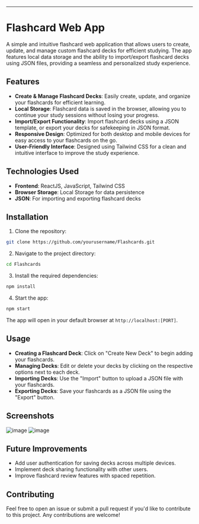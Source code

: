 ---

# Flashcard Web App

A simple and intuitive flashcard web application that allows users to create, update, and manage custom flashcard decks for efficient studying. The app features local data storage and the ability to import/export flashcard decks using JSON files, providing a seamless and personalized study experience.

## Features

- **Create & Manage Flashcard Decks**: Easily create, update, and organize your flashcards for efficient learning.
- **Local Storage**: Flashcard data is saved in the browser, allowing you to continue your study sessions without losing your progress.
- **Import/Export Functionality**: Import flashcard decks using a JSON template, or export your decks for safekeeping in JSON format.
- **Responsive Design**: Optimized for both desktop and mobile devices for easy access to your flashcards on the go.
- **User-Friendly Interface**: Designed using Tailwind CSS for a clean and intuitive interface to improve the study experience.

## Technologies Used

- **Frontend**: ReactJS, JavaScript, Tailwind CSS
- **Browser Storage**: Local Storage for data persistence
- **JSON**: For importing and exporting flashcard decks

## Installation

1. Clone the repository:

```bash
git clone https://github.com/yourusername/Flashcards.git
```

2. Navigate to the project directory:

```bash
cd Flashcards
```

3. Install the required dependencies:

```bash
npm install
```

4. Start the app:

```bash
npm start
```

The app will open in your default browser at `http://localhost:[PORT]`.

## Usage

- **Creating a Flashcard Deck**: Click on "Create New Deck" to begin adding your flashcards.
- **Managing Decks**: Edit or delete your decks by clicking on the respective options next to each deck.
- **Importing Decks**: Use the "Import" button to upload a JSON file with your flashcards.
- **Exporting Decks**: Save your flashcards as a JSON file using the "Export" button.

## Screenshots

![image](https://github.com/user-attachments/assets/42455228-b004-4b0a-8743-cdb243ea0993)
![image](https://github.com/user-attachments/assets/1bb2fd98-c4c6-4205-82d8-e2ccf661841c)


## Future Improvements

- Add user authentication for saving decks across multiple devices.
- Implement deck sharing functionality with other users.
- Improve flashcard review features with spaced repetition.

## Contributing

Feel free to open an issue or submit a pull request if you'd like to contribute to this project. Any contributions are welcome!
